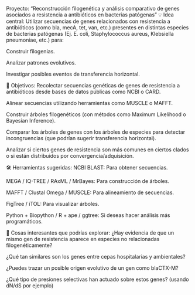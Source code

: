 Proyecto: “Reconstrucción filogenética y análisis comparativo de genes asociados a resistencia a antibióticos en bacterias patógenas”
💡 Idea central:
Utilizar secuencias de genes relacionados con resistencia a antibióticos (como bla, mecA, tet, van, etc.) presentes en distintas especies de bacterias patógenas (Ej. E. coli, Staphylococcus aureus, Klebsiella pneumoniae, etc.) para:

Construir filogenias.

Analizar patrones evolutivos.

Investigar posibles eventos de transferencia horizontal.

🎯 Objetivos:
Recolectar secuencias genéticas de genes de resistencia a antibióticos desde bases de datos públicas como NCBI o CARD.

Alinear secuencias utilizando herramientas como MUSCLE o MAFFT.

Construir árboles filogenéticos (con métodos como Maximum Likelihood o Bayesian Inference).

Comparar los árboles de genes con los árboles de especies para detectar incongruencias (que podrían sugerir transferencia horizontal).

Analizar si ciertos genes de resistencia son más comunes en ciertos clados o si están distribuidos por convergencia/adquisición.

🛠️ Herramientas sugeridas:
NCBI BLAST: Para obtener secuencias.

MEGA / IQ-TREE / RAxML / MrBayes: Para construcción de árboles.

MAFFT / Clustal Omega / MUSCLE: Para alineamiento de secuencias.

FigTree / iTOL: Para visualizar árboles.

Python + Biopython / R + ape / ggtree: Si deseas hacer análisis más programáticos.

🔬 Cosas interesantes que podrías explorar:
¿Hay evidencia de que un mismo gen de resistencia aparece en especies no relacionadas filogenéticamente?

¿Qué tan similares son los genes entre cepas hospitalarias y ambientales?

¿Puedes trazar un posible origen evolutivo de un gen como blaCTX-M?

¿Qué tipo de presiones selectivas han actuado sobre estos genes? (usando dN/dS por ejemplo)
